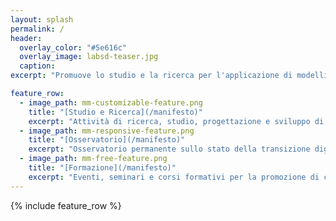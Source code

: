 ```yaml
---
layout: splash
permalink: /
header:
  overlay_color: "#5e616c"
  overlay_image: labsd-teaser.jpg
  caption:
excerpt: "Promuove lo studio e la ricerca per l'applicazione di modelli, architetture e tecnologie informatiche nel settore sanitario e per il relativo processo continuo di trasformazione digitale"

feature_row:
  - image_path: mm-customizable-feature.png
    title: "[Studio e Ricerca](/manifesto)"
    excerpt: "Attività di ricerca, studio, progettazione e sviluppo di tecnologie e sistemi nell'ambito della digitalizzazione della sanità"
  - image_path: mm-responsive-feature.png
    title: "[Osservatorio](/manifesto)"
    excerpt: "Osservatorio permanente sullo stato della transizione digitale in sanità"
  - image_path: mm-free-feature.png
    title: "[Formazione](/manifesto)"
    excerpt: "Eventi, seminari e corsi formativi per la promozione di cultura digitale in sanità"
---
```


{% include feature_row %}
